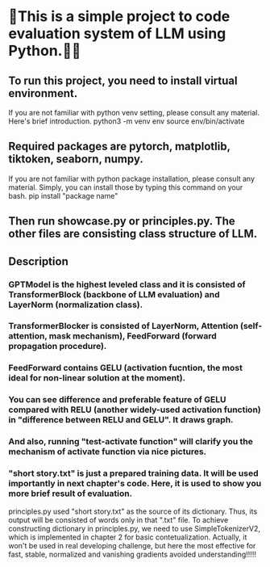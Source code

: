 # 👋This is a simple project to code evaluation system of LLM using Python.🧙‍♂️

## To run this project, you need to install virtual environment.
If you are not familiar with python venv setting, please consult any material. Here's brief introduction.
python3 -m venv env
source env/bin/activate

## Required packages are pytorch, matplotlib, tiktoken, seaborn, numpy.
If you are not familiar with python package installation, please consult any material. 
Simply, you can install those by typing this command on your bash.
pip install "package name"

## Then run showcase.py or principles.py. The other files are consisting class structure of LLM.

## Description

### GPTModel is the highest leveled class and it is consisted of TransformerBlock (backbone of LLM evaluation) and LayerNorm (normalization class).

### TransformerBlocker is consisted of LayerNorm, Attention (self-attention, mask mechanism), FeedForward (forward propagation procedure).

### FeedForward contains GELU (activation fucntion, the most ideal for non-linear solution at the moment).

### You can see difference and preferable feature of GELU compared with RELU (another widely-used activation function) in "difference between RELU and GELU". It draws graph.

### And also, running "test-activate function" will clarify you the mechanism of activate function via nice pictures.

### "short story.txt" is just a prepared training data. It will be used importantly in next chapter's code. Here, it is used to show you more brief result of evaluation.
principles.py used "short story.txt" as the source of its dictionary. Thus, its output will be consisted of words only in that ".txt" file. To achieve constructing dictionary in principles.py, we need to use SimpleTokenizerV2, which is implemented in chapter 2 for basic contetualization. Actually, it won't be used in real developing challenge, but here the most effective for fast, stable, normalized and vanishing gradients avoided understanding!!!!!
